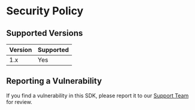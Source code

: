 # Security Policy

## Supported Versions

| Version | Supported             |
| ------- | --------------------- |
| 1.x     | Yes                   |

## Reporting a Vulnerability

If you find a vulnerability in this SDK, please report it to our [Support Team](mailto:support@bugsnag.com) for review.